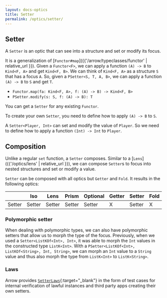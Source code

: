 ```yaml
---
layout: docs-optics
title: Setter
permalink: /optics/setter/
---
```


## Setter


A `Setter` is an optic that can see into a structure and set or modify its focus.

It is a generalization of [`Functor#map`]({{'/arrow/typeclasses/functor' | relative_url }}). Given a `Functor<F>`, we can apply a function `(A) -> B` to `Kind<F, A>` and get `Kind<F, B>`. We can think of `Kind<F, A>` as a structure `S` that has a focus `A`.
So, given a `PSetter<S, T, A, B>`, we can apply a function `(A) -> B` to `S` and get `T`.

- `Functor.map(fa: Kind<F, A>, f: (A) -> B) -> Kind<F, B>`
- `PSetter.modify(s: S, f: (A) -> B): T`

You can get a `Setter` for any existing `Functor`.

To create your own `Setter`, you need to define how to apply `(A) -> B` to `S`.

A `Setter<Player, Int>` can set and modify the value of `Player`. So we need to define how to apply a function `(Int) -> Int` to `Player`.

## Composition

Unlike a regular `set` function, a `Setter` composes. Similar to a [`Lens`]({{'/optics/lens' | relative_url }}), we can compose `Setter`s to focus into nested structures and set or modify a value.

`Setter` can be composed with all optics but `Getter` and `Fold`. It results in the following optics:

|   | Iso | Lens | Prism |Optional | Getter | Setter | Fold | Traversal |
| --- | --- | --- | --- |--- | --- | --- | --- | --- |
| Setter | Setter | Setter | Setter | Setter | X | Setter | X | Setter |

### Polymorphic setter

When dealing with polymorphic types, we can also have polymorphic setters that allow us to morph the type of the focus.
Previously, when we used a `Setter<ListKOf<Int>, Int>`, it was able to morph the `Int` values in the constructed type `ListK<Int>`.
With a `PSetter<ListKOf<Int>, ListKOf<String>, Int, String>`, we can morph an `Int` value to a `String` value and thus also morph the type from `ListK<Int>` to `ListK<String>`.

### Laws

Arrow provides [`SetterLaws`][setter_laws_source]{:target="_blank"} in the form of test cases for internal verification of lawful instances and third party apps creating their own setters.

[setter_laws_source]: https://github.com/arrow-kt/arrow/blob/master/modules/core/arrow-test/src/main/kotlin/arrow/test/laws/SetterLaws.kt
